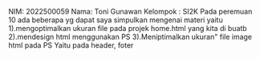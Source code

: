 NIM: 2022500059
Nama: Toni Gunawan
Kelompok : SI2K 
Pada peremuan 10 ada beberapa yg dapat saya simpulkan mengenai materi yaitu
1).mengoptimalkan ukuran file pada projek home.html yang kita di buatb
2).mendesign html menggunakan PS
3).Meniptimalkan ukuran" file image html pada PS
   Yaitu pada header, foter 
